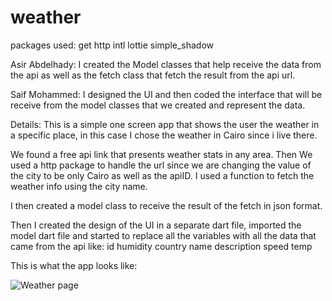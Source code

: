 # weather



packages used:
    get
    http
    intl
    lottie
    simple_shadow

Asir Abdelhady: I created the Model classes that help receive the data from the api as well as 
the fetch class that fetch the result from the api url.

Saif Mohammed: I designed the UI and then coded the interface that will be receive from the model
classes that we created and represent the data.

Details:
This is a simple one screen app that shows the user the weather in a specific place, in this case
I chose the weather in Cairo since i live there.

We found a free api link that presents weather stats in any area. 
Then We used a http package to handle the url since we are changing the value of the city to be only
Cairo as well as the apiID. I used a function to fetch the weather info using the city name.

I then created a model class to receive the result of the fetch in json format.

Then I created the design of the UI in a separate dart file, imported the model dart file and started
to replace all the variables with all the data that came from the api like:
    id
    humidity
    country
    name
    description
    speed
    temp


This is what the app looks like:

![Weather page](https://user-images.githubusercontent.com/104396012/187096739-15122cd0-dd68-40c9-bf90-4edfb00e1874.jpeg)

